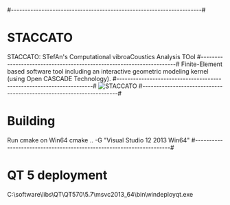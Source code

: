 #---------------------------------------------------------------------#
# STACCATO
STACCATO: STefAn's Computational vibroaCoustics Analysis TOol
#---------------------------------------------------------------------#
Finite-Element based software tool including an interactive geometric 
modeling kernel (using Open CASCADE Technology).
#---------------------------------------------------------------------#
![STACCATO](http://sicklinger.com/images/STACCATO.PNG)
#---------------------------------------------------------------------#
# Building
Run cmake on Win64
cmake .. -G "Visual Studio 12 2013 Win64"
#---------------------------------------------------------------------#
# QT 5 deployment 
C:\software\libs\QT\QT570\5.7\msvc2013_64\bin\windeployqt.exe